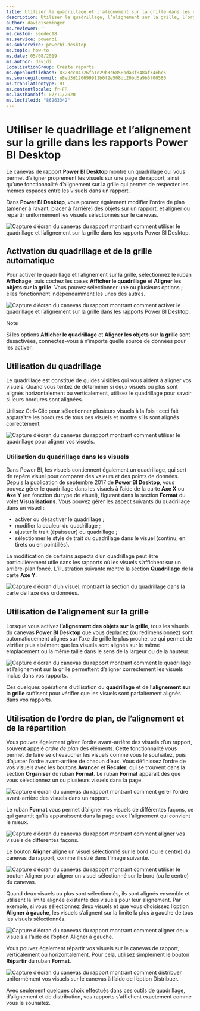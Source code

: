 ```yaml
---
title: Utiliser le quadrillage et l’alignement sur la grille dans les rapports Power BI Desktop
description: Utiliser le quadrillage, l’alignement sur la grille, l’ordre de plan, l’alignement et la distribution dans les rapports Power BI Desktop
author: davidiseminger
ms.reviewer: ''
ms.custom: seodec18
ms.service: powerbi
ms.subservice: powerbi-desktop
ms.topic: how-to
ms.date: 05/08/2019
ms.author: davidi
LocalizationGroup: Create reports
ms.openlocfilehash: 8323cc04726fa1e29b3c6858bda3f848af34ebc5
ms.sourcegitcommit: e8ed3d120699911b0f2e508dc20bd6a9b5f00580
ms.translationtype: HT
ms.contentlocale: fr-FR
ms.lasthandoff: 07/11/2020
ms.locfileid: "86263342"
---
```

# <a name="use-gridlines-and-snap-to-grid-in-power-bi-desktop-reports"></a>Utiliser le quadrillage et l’alignement sur la grille dans les rapports Power BI Desktop
Le canevas de rapport **Power BI Desktop** montre un quadrillage qui vous permet d’aligner proprement les visuels sur une page de rapport, ainsi qu’une fonctionnalité d’alignement sur la grille qui permet de respecter les mêmes espaces entre les visuels dans un rapport.

Dans **Power BI Desktop**, vous pouvez également modifier l’ordre de plan (amener à l’avant, placer à l’arrière) des objets sur un rapport, et aligner ou répartir uniformément les visuels sélectionnés sur le canevas.

![Capture d’écran du canevas du rapport montrant comment utiliser le quadrillage et l’alignement sur la grille dans les rapports Power BI Desktop.](media/desktop-gridlines-snap-to-grid/snap-to-grid_0.png)

## <a name="enabling-gridlines-and-snap-to-grid"></a>Activation du quadrillage et de la grille automatique
Pour activer le quadrillage et l’alignement sur la grille, sélectionnez le ruban **Affichage**, puis cochez les cases **Afficher le quadrillage** et **Aligner les objets sur la grille**. Vous pouvez sélectionner une ou plusieurs options ; elles fonctionnent indépendamment les unes des autres.

![Capture d’écran du canevas du rapport montrant comment activer le quadrillage et l’alignement sur la grille dans les rapports Power BI Desktop.](media/desktop-gridlines-snap-to-grid/snap-to-grid_1.png)

> [!NOTE]
> Si les options **Afficher le quadrillage** et **Aligner les objets sur la grille** sont désactivées, connectez-vous à n’importe quelle source de données pour les activer.

## <a name="using-gridlines"></a>Utilisation du quadrillage
Le quadrillage est constitué de guides visibles qui vous aident à aligner vos visuels. Quand vous tentez de déterminer si deux visuels ou plus sont alignés horizontalement ou verticalement, utilisez le quadrillage pour savoir si leurs bordures sont alignées.

Utilisez Ctrl+Clic pour sélectionner plusieurs visuels à la fois : ceci fait apparaître les bordures de tous ces visuels et montre s’ils sont alignés correctement.

![Capture d’écran du canevas du rapport montrant comment utiliser le quadrillage pour aligner vos visuels.](media/desktop-gridlines-snap-to-grid/snap-to-grid_2.png)

### <a name="using-gridlines-inside-visuals"></a>Utilisation du quadrillage dans les visuels
Dans Power BI, les visuels contiennent également un quadrillage, qui sert de repère visuel pour comparer des valeurs et des points de données. Depuis la publication de septembre 2017 de **Power BI Desktop**, vous pouvez gérer le quadrillage dans les visuels à l’aide de la carte **Axe X** ou **Axe Y** (en fonction du type de visuel), figurant dans la section **Format** du volet **Visualisations**. Vous pouvez gérer les aspect suivants du quadrillage dans un visuel :

* activer ou désactiver le quadrillage ;
* modifier la couleur du quadrillage ;
* ajuster le trait (épaisseur) du quadrillage ;
* sélectionner le style de trait du quadrillage dans le visuel (continu, en tirets ou en pointillés).

La modification de certains aspects d’un quadrillage peut être particulièrement utile dans les rapports où les visuels s’affichent sur un arrière-plan foncé. L’illustration suivante montre la section **Quadrillage** de la carte **Axe Y**.

![Capture d’écran d’un visuel, montrant la section du quadrillage dans la carte de l’axe des ordonnées.](media/desktop-gridlines-snap-to-grid/snap-to-grid_9.png)

## <a name="using-snap-to-grid"></a>Utilisation de l’alignement sur la grille
Lorsque vous activez **l’alignement des objets sur la grille**, tous les visuels du canevas **Power BI Desktop** que vous déplacez (ou redimensionnez) sont automatiquement alignés sur l’axe de grille le plus proche, ce qui permet de vérifier plus aisément que les visuels sont alignés sur le même emplacement ou la même taille dans le sens de la largeur ou de la hauteur.

![Capture d’écran du canevas du rapport montrant comment le quadrillage et l’alignement sur la grille permettent d’aligner correctement les visuels inclus dans vos rapports.](media/desktop-gridlines-snap-to-grid/snap-to-grid_3.png)

Ces quelques opérations d’utilisation du **quadrillage** et de l’**alignement sur la grille** suffisent pour vérifier que les visuels sont parfaitement alignés dans vos rapports.

## <a name="using-z-order-align-and-distribute"></a>Utilisation de l’ordre de plan, de l’alignement et de la répartition
Vous pouvez également gérer l’ordre avant-arrière des visuels d’un rapport, souvent appelé *ordre de plan* des éléments. Cette fonctionnalité vous permet de faire se chevaucher les visuels comme vous le souhaitez, puis d’ajuster l’ordre avant-arrière de chacun d’eux. Vous définissez l’ordre de vos visuels avec les boutons **Avancer** et **Reculer**, qui se trouvent dans la section **Organiser** du ruban **Format**. Le ruban **Format** apparaît dès que vous sélectionnez un ou plusieurs visuels dans la page.

![Capture d’écran du canevas du rapport montrant comment gérer l’ordre avant-arrière des visuels dans un rapport.](media/desktop-gridlines-snap-to-grid/snap-to-grid_4.png)

Le ruban **Format** vous permet d’aligner vos visuels de différentes façons, ce qui garantit qu’ils apparaissent dans la page avec l’alignement qui convient le mieux.

![Capture d’écran du canevas du rapport montrant comment aligner vos visuels de différentes façons.](media/desktop-gridlines-snap-to-grid/snap-to-grid_5.png)

Le bouton **Aligner** aligne un visuel sélectionné sur le bord (ou le centre) du canevas du rapport, comme illustré dans l’image suivante.

![Capture d’écran du canevas du rapport montrant comment utiliser le bouton Aligner pour aligner un visuel sélectionné sur le bord (ou le centre) du canevas.](media/desktop-gridlines-snap-to-grid/snap-to-grid_6.png)

Quand deux visuels ou plus sont sélectionnés, ils sont alignés ensemble et utilisent la limite alignée existante des visuels pour leur alignement. Par exemple, si vous sélectionnez deux visuels et que vous choisissez l’option **Aligner à gauche**, les visuels s’alignent sur la limite la plus à gauche de tous les visuels sélectionnés.

![Capture d’écran du canevas du rapport montrant comment aligner deux visuels à l’aide de l’option Aligner à gauche.](media/desktop-gridlines-snap-to-grid/snap-to-grid_7.png)

Vous pouvez également répartir vos visuels sur le canevas de rapport, verticalement ou horizontalement. Pour cela, utilisez simplement le bouton **Répartir** du ruban **Format**.

![Capture d’écran du canevas du rapport montrant comment distribuer uniformément vos visuels sur le canevas à l’aide de l’option Distribuer.](media/desktop-gridlines-snap-to-grid/snap-to-grid_8.png)

Avec seulement quelques choix effectués dans ces outils de quadrillage, d’alignement et de distribution, vos rapports s’affichent exactement comme vous le souhaitez.

